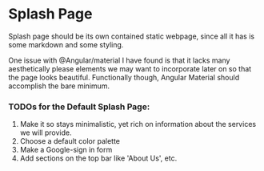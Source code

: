 # Splash Page 
Splash page should be its own contained static webpage, since all it has is some markdown and some styling.

One issue with @Angular/material I have found is that it lacks many aesthetically please elements we may want to incorporate later on so that the page looks beautiful. Functionally though, Angular Material should accomplish the bare minimum.

### TODOs for the Default Splash Page:
1. Make it so stays minimalistic, yet rich on information about the services we will provide.
2. Choose a default color palette
3. Make a Google-sign in form
4. Add sections on the top bar like 'About Us', etc.
